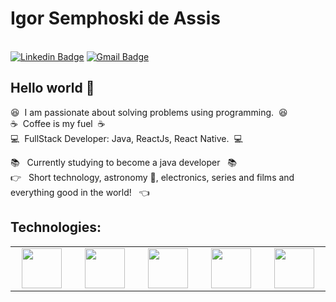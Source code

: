 # Igor Semphoski de Assis

  <br/>[![Linkedin Badge](https://img.shields.io/badge/-Igor_Semphoski_de_Assis-blue?style=flat-square&logo=Linkedin&logoColor=white&link=https://www.linkedin.com/in/igor-semphoski-de-assis-2a9b3618a/)](https://www.linkedin.com/in/igor-semphoski-de-assis-2a9b3618a/) 
[![Gmail Badge](https://img.shields.io/badge/-igorsemphoski@gmail.com-c14438?style=flat-square&logo=Gmail&logoColor=white&link=mailto:igorsemphoski@gmail.com)](mailto:igorsemphoski@gmail.com)

## Hello world 👋
:satisfied: &nbsp;I am passionate about solving problems using programming. &nbsp;:satisfied:
 <br/>:coffee: &nbsp;Coffee is my fuel &nbsp;:coffee:
 <br/>:computer: &nbsp;FullStack Developer: Java, ReactJs, React Native. &nbsp;:computer:

:books: &nbsp; Currently studying to become a java developer &nbsp; :books:
 <br/> :point_right: &nbsp; Short technology, astronomy :telescope:, electronics, series and films and everything good in the world! &nbsp; :point_left:

  <h2>Technologies: </h2>
<table>
  <tbody>
    <tr valign="top">
      <td width="120px" align="center">
        <img height="64px" src="https://cdn.svgporn.com/logos/javascript.svg">
      </td>
      <td width="120px" align="center">
        <img height="64px" src="https://cdn.svgporn.com/logos/html-5.svg">
      </td>
      <td width="120px" align="center">
        <img height="64px" src="https://cdn.svgporn.com/logos/css-3.svg">
      </td>
      <td width="120px" align="center">
        <img height="64px" src="https://cdn.svgporn.com/logos/mysql.svg">
      </td>
      <td width="120px" align="center">
        <img height="64px" src="https://cdn.svgporn.com/logos/java.svg">
     </td>
    </tr>
  </tbody>
</table>
